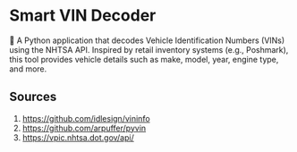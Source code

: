 # Smart VIN Decoder

🚗 A Python application that decodes Vehicle Identification Numbers (VINs) using the NHTSA API. Inspired by retail inventory systems (e.g., Poshmark), this tool provides vehicle details such as make, model, year, engine type, and more.

## Sources

1) https://github.com/idlesign/vininfo
2) https://github.com/arpuffer/pyvin
3) https://vpic.nhtsa.dot.gov/api/
